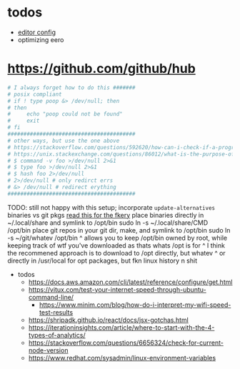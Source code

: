 # todos

- [editor config](https://github.com/editorconfig/editorconfig/wiki/EditorConfig-Properties)
- optimizing eero

# <https://github.com/github/hub>

```sh
# I always forget how to do this #######
# posix compliant
# if ! type poop &> /dev/null; then
# then
#     echo "poop could not be found"
#     exit
# fi
########################################
# other ways, but use the one above
# https://stackoverflow.com/questions/592620/how-can-i-check-if-a-program-exists-from-a-bash-script
# https://unix.stackexchange.com/questions/86012/what-is-the-purpose-of-the-hash-command
# $ command -v foo >/dev/null 2>&1
# $ type foo >/dev/null 2>&1
# $ hash foo 2>/dev/null
# 2>/dev/null # only redirct errs
# &> /dev/null # redirect erything
########################################
```

TODO: still not happy with this setup; incorporate `update-alternatives`
binaries vs git pkgs
  [read this for the fkery](https://unix.stackexchange.com/questions/11544/what-is-the-difference-between-opt-and-usr-local)
  place binaries directly in ~/.local/share and symlink to /opt/bin
    sudo ln -s ~/.local/share/CMD /opt/bin
  place git repos in your git dir, make, and symlink to /opt/bin
    sudo ln -s ~/git/whatev /opt/bin
  ^ allows you to keep /opt/bin owned by root, while keeping track of wtf you've downloaded as thats whats /opt is for
  ^ I think the recommened approach is to download to /opt directly, but whatev
  ^ or directly in /usr/local for opt packages, but fkn linux history n shit

- todos
  - <https://docs.aws.amazon.com/cli/latest/reference/configure/get.html>
  - <https://vitux.com/test-your-internet-speed-through-ubuntu-command-line/>
    - <https://www.minim.com/blog/how-do-i-interpret-my-wifi-speed-test-results>
  - <https://shripadk.github.io/react/docs/jsx-gotchas.html>
  - <https://iterationinsights.com/article/where-to-start-with-the-4-types-of-analytics/>
  - <https://stackoverflow.com/questions/6656324/check-for-current-node-version>
  - <https://www.redhat.com/sysadmin/linux-environment-variables>
